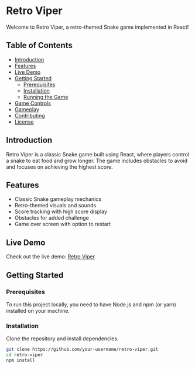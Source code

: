 # Retro Viper

Welcome to Retro Viper, a retro-themed Snake game implemented in React!


## Table of Contents

- [Introduction](#introduction)
- [Features](#features)
- [Live Demo](#live-demo)
- [Getting Started](#getting-started)
  - [Prerequisites](#prerequisites)
  - [Installation](#installation)
  - [Running the Game](#running-the-game)
- [Game Controls](#game-controls)
- [Gameplay](#gameplay)
- [Contributing](#contributing)
- [License](#license)

## Introduction

Retro Viper is a classic Snake game built using React, where players control a snake to eat food and grow longer. The game includes obstacles to avoid and focuses on achieving the highest score.

## Features

- Classic Snake gameplay mechanics
- Retro-themed visuals and sounds
- Score tracking with high score display
- Obstacles for added challenge
- Game over screen with option to restart

## Live Demo

Check out the live demo: [Retro Viper](https://retro-viper.netlify.app)

## Getting Started

### Prerequisites

To run this project locally, you need to have Node.js and npm (or yarn) installed on your machine.

### Installation

Clone the repository and install dependencies.

```bash
git clone https://github.com/your-username/retro-viper.git
cd retro-viper
npm install

